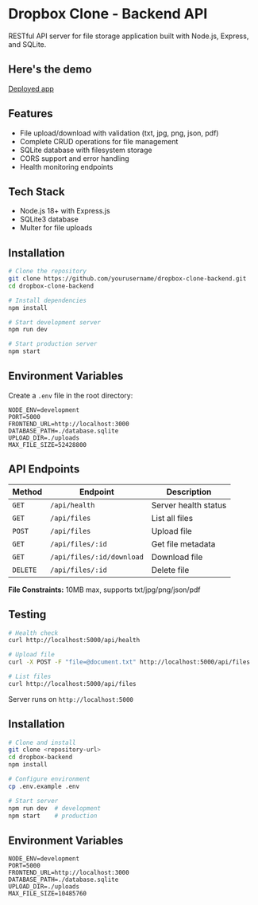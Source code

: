 # Dropbox Clone - Backend API

RESTful API server for file storage application built with Node.js, Express, and SQLite.

## Here's the demo
[Deployed app](https://tranquil-kleicha-7cc256.netlify.app/)

## Features

- File upload/download with validation (txt, jpg, png, json, pdf)
- Complete CRUD operations for file management
- SQLite database with filesystem storage
- CORS support and error handling
- Health monitoring endpoints

## Tech Stack

- Node.js 18+ with Express.js
- SQLite3 database
- Multer for file uploads

## Installation

```bash
# Clone the repository
git clone https://github.com/yourusername/dropbox-clone-backend.git
cd dropbox-clone-backend

# Install dependencies
npm install

# Start development server
npm run dev

# Start production server
npm start
```

## Environment Variables

Create a `.env` file in the root directory:

```env
NODE_ENV=development
PORT=5000
FRONTEND_URL=http://localhost:3000
DATABASE_PATH=./database.sqlite
UPLOAD_DIR=./uploads
MAX_FILE_SIZE=52428800
```

## API Endpoints

| Method | Endpoint | Description |
|--------|----------|-------------|
| `GET` | `/api/health` | Server health status |
| `GET` | `/api/files` | List all files |
| `POST` | `/api/files` | Upload file |
| `GET` | `/api/files/:id` | Get file metadata |
| `GET` | `/api/files/:id/download` | Download file |
| `DELETE` | `/api/files/:id` | Delete file |

**File Constraints:** 10MB max, supports txt/jpg/png/json/pdf

## Testing

```bash
# Health check
curl http://localhost:5000/api/health

# Upload file
curl -X POST -F "file=@document.txt" http://localhost:5000/api/files

# List files
curl http://localhost:5000/api/files
```

Server runs on `http://localhost:5000`

## Installation

```bash
# Clone and install
git clone <repository-url>
cd dropbox-backend
npm install

# Configure environment
cp .env.example .env

# Start server
npm run dev  # development
npm start    # production
```

## Environment Variables

```env
NODE_ENV=development
PORT=5000
FRONTEND_URL=http://localhost:3000
DATABASE_PATH=./database.sqlite
UPLOAD_DIR=./uploads
MAX_FILE_SIZE=10485760
```
